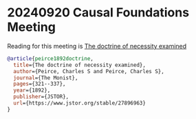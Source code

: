 # 20240920 Causal Foundations Meeting

Reading for this meeting is
[The doctrine of necessity examined](../../readings/peirce1892doctrine.pdf)

```bib
@article{peirce1892doctrine,
  title={The doctrine of necessity examined},
  author={Peirce, Charles S and Peirce, Charles S},
  journal={The Monist},
  pages={321--337},
  year={1892},
  publisher={JSTOR},
  url={https://www.jstor.org/stable/27896963}
}
```
